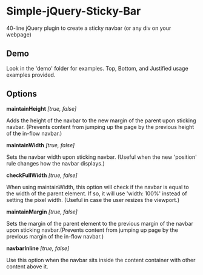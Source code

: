 Simple-jQuery-Sticky-Bar
========================

40-line jQuery plugin to create a sticky navbar (or any div on your webpage)

## Demo

Look in the 'demo' folder for examples. Top, Bottom, and Justified usage examples provided.

## Options

**maintainHeight** _[true, false]_

Adds the height of the navbar to the new margin of the parent upon sticking navbar. (Prevents content from jumping up the page by the previous height of the in-flow navbar.)

**maintainWidth** _[true, false]_

Sets the navbar width upon sticking navbar. (Useful when the new 'position' rule changes how the navbar displays.)

**checkFullWidth** _[true, false]_

When using maintainWidth, this option will check if the navbar is equal to the width of the parent element. If so, it will use 'width: 100%' instead of setting the pixel width. (Useful in case the user resizes the viewport.)

**maintainMargin** _[true, false]_

Sets the margin of the parent element to the previous margin of the navbar upon sticking navbar.(Prevents content from jumping up page by the previous margin of the in-flow navbar.)

**navbarInline** _[true, false]_

Use this option when the navbar sits inside the content container with other content above it.